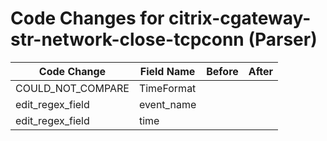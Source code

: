 # Code Changes for citrix-cgateway-str-network-close-tcpconn (Parser)

| Code Change | Field Name | Before | After |
|-------------|------------|--------|-------|
| COULD_NOT_COMPARE | TimeFormat |  |  |
| edit_regex_field | event_name |  |  |
| edit_regex_field | time |  |  |